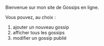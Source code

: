 Bienvenue sur mon site de Gossips en ligne.

Vous pouvez, au choix :
1. ajouter un nouveau gossip
2. afficher tous les gossips
3. modifier un gossip publié